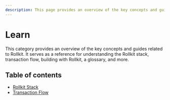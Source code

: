 ```yaml
---
description: This page provides an overview of the key concepts and guides related to Rollkit. It serves as a reference for understanding the Rollkit stack, transaction flow, building with Rollkit, and more.
---
```


# Learn

This category provides an overview of the key concepts and guides related to
Rollkit. It serves as a reference for understanding the Rollkit stack,
transaction flow, building with Rollkit, a glossary, and more.

## Table of contents

- [Rollkit Stack](/learn/stack)
- [Transaction Flow](/learn/transaction-flow)
